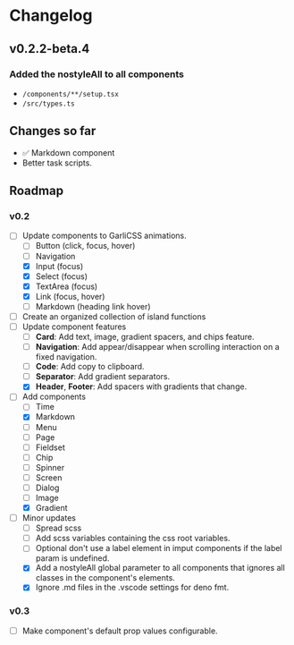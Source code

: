 # Changelog

## v0.2.2-beta.4

### Added the nostyleAll to all components

- `/components/**/setup.tsx`
- `/src/types.ts`

## Changes so far

- ✅ Markdown component
- Better task scripts.

## Roadmap

### v0.2

- [ ] Update components to GarliCSS animations.
  - [ ] Button (click, focus, hover)
  - [ ] Navigation
  - [x] Input (focus)
  - [x] Select (focus)
  - [x] TextArea (focus)
  - [x] Link (focus, hover)
  - [ ] Markdown (heading link hover)
- [ ] Create an organized collection of island functions
- [ ] Update component features
  - [ ] **Card**: Add text, image, gradient spacers, and chips feature.
  - [ ] **Navigation**: Add appear/disappear when scrolling interaction on a
        fixed navigation.
  - [ ] **Code**: Add copy to clipboard.
  - [ ] **Separator**: Add gradient separators.
  - [x] **Header**, **Footer**: Add spacers with gradients that change.
- [ ] Add components
  - [ ] Time
  - [x] Markdown
  - [ ] Menu
  - [ ] Page
  - [ ] Fieldset
  - [ ] Chip
  - [ ] Spinner
  - [ ] Screen
  - [ ] Dialog
  - [ ] Image
  - [x] Gradient
- [ ] Minor updates
  - [ ] Spread scss 
  - [ ] Add scss variables containing the css root variables.
  - [ ] Optional don't use a label element in imput components if the label param is undefined.
  - [x] Add a nostyleAll global parameter to all components that ignores all classes in the component's elements.
  - [x] Ignore .md files in the .vscode settings for deno fmt.

### v0.3

- [ ] Make component's default prop values configurable.
